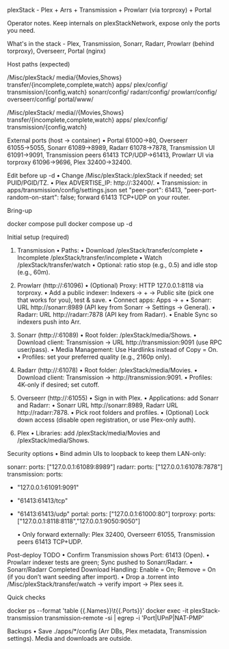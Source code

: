 plexStack - Plex + Arrs + Transmission + Prowlarr (via torproxy) + Portal

Operator notes. Keep internals on plexStackNetwork, expose only the ports you need.

What's in the stack
	-	Plex, Transmission, Sonarr, Radarr, Prowlarr (behind torproxy), Overseerr, Portal (nginx)

Host paths (expected)

/Misc/plexStack/
  media/{Movies,Shows}
  transfer/{incomplete,complete,watch}
  apps/
    plex/config/  transmission/{config,watch}
    sonarr/config/ radarr/config/ prowlarr/config/
    overseerr/config/ portal/www/

/Misc/plexStack/
  media//{Movies,Shows}
  transfer/{incomplete,complete,watch}
  apps/
		plex/config/  transmission/{config,watch}


External ports (host → container)
	•	Portal 61000→80, Overseerr 61055→5055, Sonarr 61089→8989, Radarr 61078→7878,
Transmission UI 61091→9091, Transmission peers 61413 TCP/UDP→61413,
Prowlarr UI via torproxy 61096→9696, Plex 32400→32400.

Edit before up -d
	•	Change /Misc/plexStack:/plexStack if needed; set PUID/PGID/TZ.
	•	Plex ADVERTISE_IP: http://<LAN-IP>:32400/.
	•	Transmission: in apps/transmission/config/settings.json set "peer-port": 61413, "peer-port-random-on-start": false; forward 61413 TCP+UDP on your router.

Bring-up

docker compose pull
docker compose up -d

Initial setup (required)

1) Transmission
	•	Paths:
	•	Download /plexStack/transfer/complete
	•	Incomplete /plexStack/transfer/incomplete
	•	Watch /plexStack/transfer/watch
	•	Optional: ratio stop (e.g., 0.5) and idle stop (e.g., 60m).

2) Prowlarr (http://:61096)
	•	(Optional) Proxy: HTTP 127.0.0.1:8118 via torproxy.
	•	Add a public indexer: Indexers → + → Public site (pick one that works for you), test & save.
	•	Connect apps: Apps → +
	•	Sonarr: URL http://sonarr:8989 (API key from Sonarr → Settings → General).
	•	Radarr: URL http://radarr:7878 (API key from Radarr).
	•	Enable Sync so indexers push into Arr.

3) Sonarr (http://:61089)
	•	Root folder: /plexStack/media/Shows.
	•	Download client: Transmission → URL http://transmission:9091 (use RPC user/pass).
	•	Media Management: Use Hardlinks instead of Copy = On.
	•	Profiles: set your preferred quality (e.g., 2160p only).

4) Radarr (http://:61078)
	•	Root folder: /plexStack/media/Movies.
	•	Download client: Transmission → http://transmission:9091.
	•	Profiles: 4K-only if desired; set cutoff.

5) Overseerr (http://:61055)
	•	Sign in with Plex.
	•	Applications: add Sonarr and Radarr:
	•	Sonarr URL http://sonarr:8989, Radarr URL http://radarr:7878.
	•	Pick root folders and profiles.
	•	(Optional) Lock down access (disable open registration, or use Plex-only auth).

6) Plex
	•	Libraries: add /plexStack/media/Movies and /plexStack/media/Shows.

Security options
	•	Bind admin UIs to loopback to keep them LAN-only:

sonarr: ports: ["127.0.0.1:61089:8989"]
radarr: ports: ["127.0.0.1:61078:7878"]
transmission: ports:
  - "127.0.0.1:61091:9091"
  - "61413:61413/tcp"
  - "61413:61413/udp"
portal: ports: ["127.0.0.1:61000:80"]
torproxy: ports: ["127.0.0.1:8118:8118","127.0.0.1:9050:9050"]


	•	Only forward externally: Plex 32400, Overseerr 61055, Transmission peers 61413 TCP+UDP.

Post-deploy TODO
	•	Confirm Transmission shows Port: 61413 (Open).
	•	Prowlarr indexer tests are green; Sync pushed to Sonarr/Radarr.
	•	Sonarr/Radarr Completed Download Handling: Enable = On; Remove = On (if you don’t want seeding after import).
	•	Drop a .torrent into /Misc/plexStack/transfer/watch → verify import → Plex sees it.

Quick checks

docker ps --format 'table {{.Names}}\t{{.Ports}}'
docker exec -it plexStack-transmission transmission-remote -si | egrep -i 'Port|UPnP|NAT-PMP'

Backups
	•	Save ./apps/*/config (Arr DBs, Plex metadata, Transmission settings). Media and downloads are outside.
